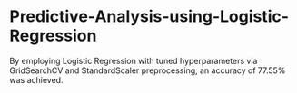 # Predictive-Analysis-using-Logistic-Regression
By employing Logistic Regression with tuned hyperparameters via GridSearchCV and StandardScaler preprocessing, an accuracy of 77.55% was achieved.
